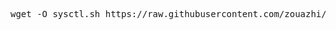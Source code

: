 <pre class="language-markup">wget -O sysctl.sh https://raw.githubusercontent.com/zouazhi/zouazhi/refs/heads/main/Linux/sysctl.sh && bash sysctl.sh && rm ppp.sh<code></code></pre>
